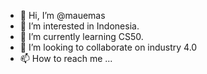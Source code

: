 - 👋 Hi, I’m @mauemas
- 👀 I’m interested in Indonesia.
- 🌱 I’m currently learning CS50.
- 💞️ I’m looking to collaborate on industry 4.0
- 📫 How to reach me ...

<!---
mauemas/mauemas is a ✨ special ✨ repository because its `README.md` (this file) appears on your GitHub profile.
You can click the Preview link to take a look at your changes.
--->
